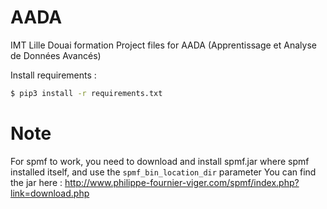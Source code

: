 # AADA
IMT Lille Douai formation
Project files for AADA (Apprentissage et Analyse de Données Avancés)

Install requirements :

``` bash
$ pip3 install -r requirements.txt
```

# Note
For spmf to work, you need to download and install spmf.jar where spmf installed itself, and use
the ```spmf_bin_location_dir``` parameter
You can find the jar here :  http://www.philippe-fournier-viger.com/spmf/index.php?link=download.php